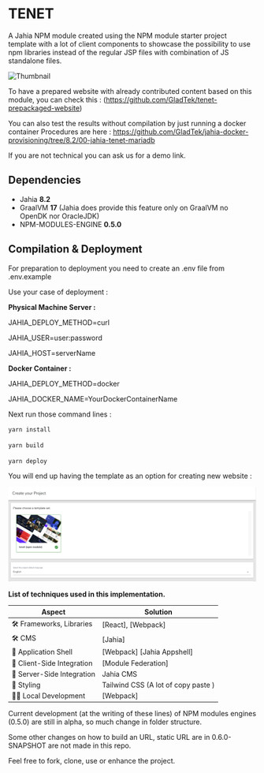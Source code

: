 # TENET

A Jahia NPM module created using the NPM module starter project template with a lot of client components to showcase the possibility to use npm libraries instead of the regular JSP files with combination of JS standalone files.

![Thumbnail](./demo/template-thumbnail.png)

To have a prepared website with already contributed content based on this module, you can check this :
(https://github.com/GladTek/tenet-prepackaged-website)

You can also test the results without compilation by just running a docker container
Procedures are here :
https://github.com/GladTek/jahia-docker-provisioning/tree/8.2/00-jahia-tenet-mariadb

If you are not technical you can ask us for a demo link.

## Dependencies

- Jahia **8.2**
- GraalVM **17** (Jahia does provide this feature only on GraalVM no OpenDK nor OracleJDK)
- NPM-MODULES-ENGINE **0.5.0**

## Compilation & Deployment

For preparation to deployment you need to create an .env file from .env.example

Use your case of deployment :

**Physical Machine Server :**

JAHIA_DEPLOY_METHOD=curl

JAHIA_USER=user:password

JAHIA_HOST=serverName

**Docker Container :**

JAHIA_DEPLOY_METHOD=docker

JAHIA_DOCKER_NAME=YourDockerContainerName

Next run those command lines :  

```shell
yarn install

yarn build

yarn deploy
```

You will end up having the template as an option for creating new website :

![TemplateSetSelection](./demo/templateSetSelection.png)

**List of techniques used in this implementation.**

| Aspect                     | Solution                                  |
| -------------------------- | ----------------------------------------- |
| 🛠️ Frameworks, Libraries   | [React], [Webpack]                        |
| 🛠️ CMS                     | [Jahia]                                   |
| 🐚 Application Shell       | [Webpack] [Jahia Appshell]                |
| 🧩 Client-Side Integration | [Module Federation]                       |
| 🧩 Server-Side Integration | Jahia CMS                                 |
| 🎨 Styling                 | Tailwind CSS (A lot of copy paste )       |
| 👩‍💻 Local Development       | [Webpack]                                 |

Current development (at the writing of these lines) of NPM modules engines (0.5.0) are still in alpha, so much change in folder structure.

Some other changes on how to build an URL, static URL are in 0.6.0-SNAPSHOT are not made in this repo.

Feel free to fork, clone, use or enhance the project.
